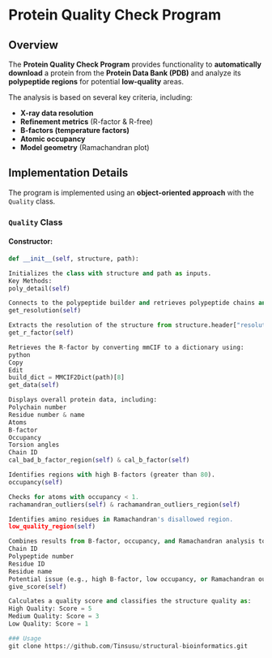 # Protein Quality Check Program  

## Overview  
The **Protein Quality Check Program** provides functionality to **automatically download** a protein from the **Protein Data Bank (PDB)** and analyze its **polypeptide regions** for potential **low-quality** areas.  

The analysis is based on several key criteria, including:  
- **X-ray data resolution**  
- **Refinement metrics** (R-factor & R-free)  
- **B-factors (temperature factors)**  
- **Atomic occupancy**  
- **Model geometry** (Ramachandran plot)  

## Implementation Details  

The program is implemented using an **object-oriented approach** with the `Quality` class.  
### `Quality` Class  
#### Constructor:  
```python
def __init__(self, structure, path):

Initializes the class with structure and path as inputs.
Key Methods:
poly_detail(self)

Connects to the polypeptide builder and retrieves polypeptide chains and their lengths.
get_resolution(self)

Extracts the resolution of the structure from structure.header["resolution"].
get_r_factor(self)

Retrieves the R-factor by converting mmCIF to a dictionary using:
python
Copy
Edit
build_dict = MMCIF2Dict(path)[8]
get_data(self)

Displays overall protein data, including:
Polychain number
Residue number & name
Atoms
B-factor
Occupancy
Torsion angles
Chain ID
cal_bad_b_factor_region(self) & cal_b_factor(self)

Identifies regions with high B-factors (greater than 80).
occupancy(self)

Checks for atoms with occupancy < 1.
rachamandran_outliers(self) & rachamandran_outliers_region(self)

Identifies amino residues in Ramachandran's disallowed region.
low_quality_region(self)

Combines results from B-factor, occupancy, and Ramachandran analysis to identify low-quality regions and provides details such as:
Chain ID
Polypeptide number
Residue ID
Residue name
Potential issue (e.g., high B-factor, low occupancy, or Ramachandran outlier)
give_score(self)

Calculates a quality score and classifies the structure quality as:
High Quality: Score = 5
Medium Quality: Score = 3
Low Quality: Score = 1

### Usage
git clone https://github.com/Tinsusu/structural-bioinformatics.git
